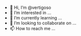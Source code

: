 - 👋 Hi, I’m @vertigoso
- 👀 I’m interested in ...
- 🌱 I’m currently learning ...
- 💞️ I’m looking to collaborate on ...
- 📫 How to reach me ...

<!---
vertigoso/vertigoso is a ✨ special ✨ repository because its `README.md` (this file) appears on your GitHub profile.
You can click the Preview link to take a look at your changes.
--->
